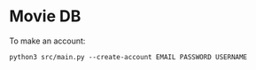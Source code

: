 # Movie DB

To make an account:

```
python3 src/main.py --create-account EMAIL PASSWORD USERNAME
```

